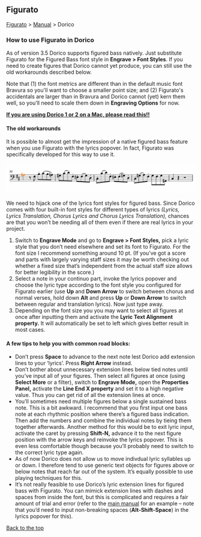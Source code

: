 ## Figurato

[Figurato](../README.md) > [Manual](manual.md) > Dorico

### How to use Figurato in Dorico

As of version 3.5 Dorico supports figured bass natively. Just substitute Figurato for the Figured Bass font style in **Engrave > Font Styles**. If you need to create figures that Dorico cannot yet produce, you can still use the old workarounds described below.

Note that (1) the font metrics are different than in the default music font Bravura so you'll want to choose a smaller point size; and (2) Figurato's accidentals are larger than in Bravura and Dorico cannot (yet) kern them well, so you’ll need to scale them down in **Engraving Options** for now.

**[If you are using Dorico 1 or 2 on a Mac, please read this!!](FiguratoMac.md)**

#### The old workarounds

It is possible to almost get the impression of a native figured bass feature when you use Figurato with the lyrics popover. In fact, Figurato was specifically developed for this way to use it.

<img src="input-dorico.gif" alt="Input with Dorico’s lyrics popover">

We need to hijack one of the lyrics font styles for figured bass. Since Dorico comes with four built-in font styles for different types of lyrics *(Lyrics, Lyrics Translation, Chorus Lyrics and Chorus Lyrics Translation),* chances are that you won’t be needing all of them even if there are real lyrics in your project.

1. Switch to **Engrave Mode** and go to **Engrave > Font Styles,** pick a lyric style that you don’t need elsewhere and set its font to Figurato. For the font size I recommend something around 10 pt. (If you’ve got a score and parts with largely varying staff sizes it may be worth checking out whether a fixed size that’s independent from the actual staff size allows for better legibility in the score.)
2. Select a note in your continuo part, invoke the lyrics popover and choose the  lyric type according to the font style you configured for Figurato earlier (use **Up** and **Down Arrow** to switch between chorus and normal verses, hold down **Alt** and press **Up** or **Down Arrow** to switch between regular and translation lyrics).  Now just type away.
3. Depending on the font size you you may want to select all figures at once after inputting them and activate the **Lyric Text Alignment property.** It will automatically be set to left which gives better result in most cases.

#### A few tips to help  you with common road blocks:

- Don’t press **Space** to advance to the next note lest Dorico add extension lines to your ‘lyrics’. Press **Right Arrow** instead.
- Don’t bother about unnecessary extension lines below tied notes until you’ve input all of your figures. Then select all figures at once (using **Select More** or a filter), switch to **Engrave Mode,** open the **Properties Panel,** activate the **Line End X property** and set it to a high negative value. Thus you can get rid of all the extension lines at once.
- You’ll sometimes need multiple figures below a single sustained bass note. This is a bit awkward. I recommend that you first input one bass note at each rhythmic position where there’s a figured bass indication. Then add the numbers and combine the individual notes by tieing them together afterwards.
Another method for this would be to exit lyric input, activate the caret by pressing **Shift-N,** advance it to the next figure position with the arrow keys and reinvoke the lyrics popover. This is even less comfortable though because you’ll probably need to switch to the correct lyric type again.
- As of now Dorico does not allow us to move indivdual lyric syllables up or down. I therefore tend to use generic text objects for figures above or below notes that reach far out of the system. It’s equally possible to use playing techniques for this.
- It’s not really feasible to use Dorico’s lyric extension lines for figured bass with Figurato. You can mimick extension lines with dashes and spaces from inside the font, but this is complicated and requires a fair amount of trial and error (refer to the [main manual](manual.md#special-characters) for an example – note that you’d need to input non-breaking spaces (**Alt-Shift-Space**) in the lyrics popover for this).

[Back to the top](dorico.md#figurato)
